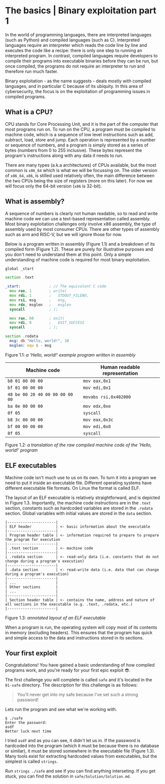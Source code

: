 # The basics | Binary exploitation part 1

In the world of programming languages, there are interpreted languages (such as Python) and
compiled languages (such as C). Interpreted languages require an interpreter which reads the code
line by line and executes the code like a recipe: there is only one step to running an
interpreted program. In contrast, compiled languages require developers to compile their programs
into executable binaries before they can be run, but once compiled, the programs do not require an
interpreter to run and therefore run much faster.

Binary exploitation - as the name suggests - deals mostly with compiled languages, and in particular
C because of its ubiquity. In this area of cybersecurity, the focus is on the exploitation of
programming issues in compiled programs.

## What is a CPU?

CPU stands for Core Processing Unit, and it is the part of the computer that most programs run on.
To run on the CPU, a program must be compiled to machine code, which is a sequence of low level
instructions such as add, subtract, load, store and jump. Each operation is represented by a number
or sequence of numbers, and a program is simply stored as a series of bytes (numbers from 0 to 255
inclusive). These bytes represent the program's instructions along with any data it needs to run.

There are many types (a.k.a architectures) of CPUs available, but the most common is `x86_64` which is
what we will be focussing on. The older version of `x86_64`, `x86`, is stilled used relatively
often, the main difference between the two CPUs being the size of registers (more on this later).
For now we will focus only the 64-bit version (`x86` is 32-bit).

## What is assembly?

A sequence of numbers is clearly not human readable, so to read and write machine code we can use
a text-based representation called assembly. Most binary exploitation challenges only involve x86
assembly, the type of assembly used by most consumer CPUs. There are other types of assembly such as
arm and RISC-V, but we will ignore those for now.

Below is a program written in assembly (Figure 1.1) and a breakdown of its compiled form (Figure 1.2).
These are purely for illustrative purposes and you don't need to understand them at this point.
Only a simple understanding of machine code is required for most binary exploitation.

```asm
global _start

section .text

_start:             ; // The equivalent C code
  mov rax, 1        ; write(
  mov rdi, 1        ;   STDOUT_FILENO,
  mov rsi, msg      ;   msg,
  mov rdx, msglen   ;   msglen
  syscall           ; );

  mov rax, 60       ; exit(
  mov rdi, 0        ;   EXIT_SUCCESS
  syscall           ; );

section .rodata
  msg: db "Hello, world!", 10
  msglen: equ $ - msg
```
Figure 1.1: *a 'Hello, world!' example program written in assembly*

| Machine code                    | Human readable representation |
| ------------------------------- | ----------------------------- |
| `b8 01 00 00 00`                | `mov eax,0x1`                 |
| `bf 01 00 00 00`                | `mov edi,0x1`                 |
| `48 be 00 20 40 00 00 00 00 00` | `movabs rsi,0x402000`         |
| `ba 0e 00 00 00`                | `mov edx,0xe`                 |
| `0f 05`                         | `syscall`                     |
| `b8 3c 00 00 00`                | `mov eax,0x3c`                |
| `bf 00 00 00 00`                | `mov edi,0x0`                 |
| `0f 05`                         | `syscall`                     |

Figure 1.2: *a translation of the raw compiled machine code of the 'Hello, world!' program*

## ELF executables

Machine code isn't much use to us on its own. To turn it into a program we need to put it inside an
executable file. Different operating systems have different executable file formats. On Linux the
format is called ELF.

The layout of an ELF executable is relatively straightforward, and is depicted in Figure 1.3.
Importantly, the machine code instructions are in the `.text` section, constants such as hardcoded
variables are stored in the `.rodata` section. Global variables with initial values are stored in
the `data` section.

```
|----------------------|
| ELF header           | <- basic information about the executable
|----------------------|
| Program header table | <- information required to prepare to prepare the program for execution
|----------------------|
| .text section        | <- machine code
|----------------------|
| .rodata section      | <- read-only data (i.e. constants that do not change during a program's execution)
|----------------------|
| .data section        | <- read-write data (i.e. data that can change during a program's execution)
|----------------------|
| ...                  |
| Other sections       |
| ...                  |
|----------------------|
| Section header table | <- contains the name, address and nature of all sections in the executable (e.g. .text, .rodata, etc.)
|----------------------|
```
Figure 1.3: *annotated layout of an ELF executable*

When a program is run, the operating system will copy most of its contents in memory (excluding
headers). This ensures that the program has quick and simple access to the data and instructions
stored in its sections.

## Your first exploit

Congratulations! You have gained a basic understanding of how compiled programs work, and you're
ready for your first epic exploit :sunglasses:.

The first challenge you will complete is called `safe` and it's located in the `01-safe` directory. The
description for this challenge is as follows:

> You'll never get into my safe because I've set such a strong password!

Lets run the program and see what we're working with.

```console
$ ./safe
Enter the password:
asdf
Better luck next time
```

I tried `asdf` and as you can see, it didn't let us in. If the password is hardcoded into the program
(which it must be because there is no database or similar), it must be stored somewhere in the
executable file (Figure 1.3). Many tools exist for extracting hardcoded values from executables, but
the simplest is called `strings`.

Run `strings ./safe` and see if you can find anything interseting. If you get stuck, you can find
the solution in `safe/Solution/Solution.md`.
